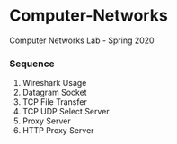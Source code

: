 # Computer-Networks
Computer Networks Lab - Spring 2020

### Sequence
1. Wireshark Usage
2. Datagram Socket
3. TCP File Transfer
4. TCP UDP Select Server
5. Proxy Server
6. HTTP Proxy Server
